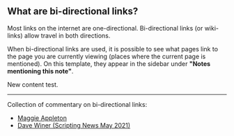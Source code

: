 
## What are bi-directional links?
Most links on the internet are one-directional. Bi-directional links (or wiki-links) allow travel in both directions. 

When bi-directional links are used, it is possible to see what pages link to the page you are currently viewing (places where the current page is mentioned). On this template, they appear in the sidebar under **"Notes mentioning this note"**.

New content test.

---
Collection of commentary on bi-directional links:
- [Maggie Appleton](https://maggieappleton.com/bidirectionals)
- [Dave Winer (Scripting News May 2021)](http://scripting.com/2021/05/13/124723.html?title=doublesquareBracketsRevisited)
